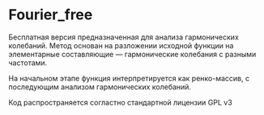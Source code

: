 # Fourier_free
Бесплатная версия предназначенная для анализа гармонических колебаний.
Метод основан на разложении исходной функции на элементарные составляющие — гармонические колебания
с разными частотами.

На начальном этапе функция интерпретируется как ренко-массив, с последующим анализом гармонических колебаний.

Код распространяется согластно стандартной лицензии GPL v3

